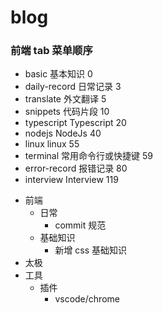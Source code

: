 # blog

### 前端 tab 菜单顺序

- basic 基本知识 0
- daily-record 日常记录 3
- translate 外文翻译 5
- snippets 代码片段 10
- typescript Typescript 20
- nodejs NodeJs 40
- linux linux 55
- terminal 常用命令行或快捷键 59
- error-record 报错记录 80
- interview Interview 119

<!-- todo -->

- 前端
  - 日常
    - commit 规范
  - 基础知识
    - 新增 css 基础知识
- 太极
- 工具
  - 插件
    - vscode/chrome
